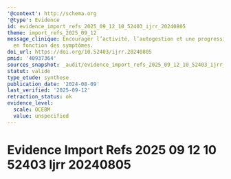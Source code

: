 ```yaml
---
'@context': http://schema.org
'@type': Evidence
id: evidence_import_refs_2025_09_12_10_52403_ijrr_20240805
theme: import_refs_2025_09_12
message_clinique: Encourager l’activité, l’autogestion et une progression graduée
  en fonction des symptômes.
doi_url: https://doi.org/10.52403/ijrr.20240805
pmid: '40937364'
sources_snapshot: _audit/evidence_import_refs_2025_09_12_10_52403_ijrr_20240805.json
statut: valide
type_etude: synthese
publication_date: '2024-08-09'
last_verified: '2025-09-12'
retraction_status: ok
evidence_level:
  scale: OCEBM
  value: unspecified
---
```

# Evidence Import Refs 2025 09 12 10 52403 Ijrr 20240805

